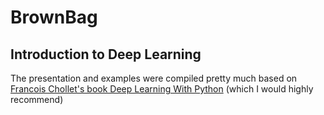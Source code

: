 # BrownBag 
## Introduction to Deep Learning

The presentation and examples were compiled pretty much based on [Francois Chollet's book Deep Learning With Python](https://www.manning.com/books/deep-learning-with-python) (which I would highly recommend)

